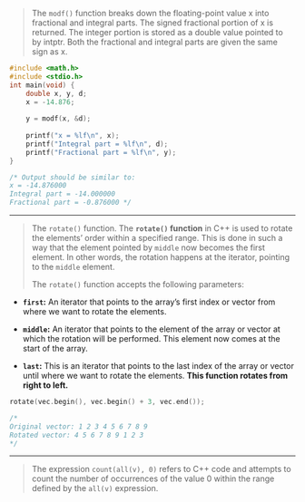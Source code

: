 >The `modf()` function breaks down the floating-point value x into fractional and integral parts. The signed fractional portion of x is returned. The integer portion is stored as a double value pointed to by intptr. Both the fractional and integral parts are given the same sign as x.
```C++
#include <math.h> 
#include <stdio.h> 
int main(void) { 
	double x, y, d; 
	x = -14.876; 
	
	y = modf(x, &d); 
	
	printf("x = %lf\n", x); 
	printf("Integral part = %lf\n", d);  
	printf("Fractional part = %lf\n", y); 
}   

/* Output should be similar to:  
x = -14.876000 
Integral part = -14.000000 
Fractional part = -0.876000 */
```

---

>The `rotate()` function.
>The **`rotate()` function** in C++ is used to rotate the elements’ order within a specified range. This is done in such a way that the element pointed by `middle` now becomes the first element. In other words, the rotation happens at the iterator, pointing to the `middle` element.
>
>The `rotate()` function accepts the following parameters:

- **`first`:** An iterator that points to the array’s first index or vector from where we want to rotate the elements.
    
- **`middle`:** An iterator that points to the element of the array or vector at which the rotation will be performed. This element now comes at the start of the array.
    
- **`last`:** This is an iterator that points to the last index of the array or vector until where we want to rotate the elements.
**This function rotates from right to left.**
```C++
rotate(vec.begin(), vec.begin() + 3, vec.end());

/*
Original vector: 1 2 3 4 5 6 7 8 9 
Rotated vector: 4 5 6 7 8 9 1 2 3
*/
```

---

>The expression `count(all(v), 0)` refers to C++ code and attempts to count the number of occurrences of the value 0 within the range defined by the `all(v)` expression.

